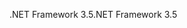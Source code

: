 <span data-ttu-id="aae73-101">.NET Framework 3.5</span><span class="sxs-lookup"><span data-stu-id="aae73-101">.NET Framework 3.5</span></span>